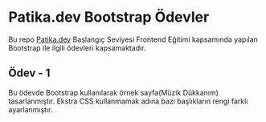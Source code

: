 # Patika.dev Bootstrap Ödevler

Bu repo [Patika.dev](https://www.patika.dev/) Başlangıç Seviyesi Frontend Eğitimi kapsamında yapılan Bootstrap ile ilgili ödevleri kapsamaktadır.

## Ödev - 1

Bu ödevde Bootstrap kullanılarak örnek sayfa(Müzik Dükkanım) tasarlanmıştır. Ekstra CSS kullanmamak adına bazı başlıkların rengi farklı ayarlanmıştır.
